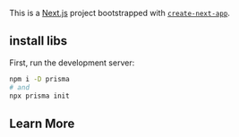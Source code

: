 This is a [Next.js](https://nextjs.org/) project bootstrapped with [`create-next-app`](https://github.com/vercel/next.js/tree/canary/packages/create-next-app).

## install libs

First, run the development server:

```bash
npm i -D prisma
# and
npx prisma init
```

## Learn More
